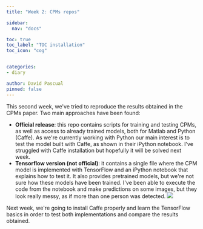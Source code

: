 ```yaml
---
title: "Week 2: CPMs repos"

sidebar:
  nav: "docs"

toc: true
toc_label: "TOC installation"
toc_icon: "cog"


categories:
- diary

author: David Pascual
pinned: false
---
```


This second week, we've tried to reproduce the results obtained in the CPMs paper. Two main approaches have been found:
- **Official release**: this repo contains scripts for training and testing CPMs, as well as access to already trained models, both for Matlab and Python (Caffe). As we're currently working with Python our main interest is to test the model built with Caffe, as shown in their iPython notebook. I've struggled with Caffe installation but hopefully it will be solved next week.
- **Tensorflow version (not official)**: it contains a single file where the CPM model is implemented with TensorFlow and an iPython notebook that explains how to test it. It also provides pretrained models, but we're not sure how these models have been trained. I've been able to execute the code from the notebook and make predictions on some images, but they look really messy, as if more than one person was detected.
![](http://jderobot.org/store/dpascual/uploads/images/tfm/pred-nadal.png)

Next week, we're going to install Caffe properly and learn the TensorFlow basics in order to test both implementations and compare the results obtained.